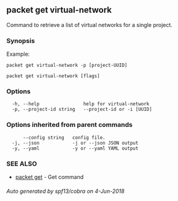 ## packet get virtual-network

Command to retrieve a list of virtual networks for a single project.

### Synopsis

Example:
	
	packet get virtual-network -p [project-UUID]
	

```
packet get virtual-network [flags]
```

### Options

```
  -h, --help                help for virtual-network
  -p, --project-id string   --project-id or -i [UUID]
```

### Options inherited from parent commands

```
      --config string   config file.
  -j, --json            -j or --json JSON output
  -y, --yaml            -y or --yaml YAML output
```

### SEE ALSO

* [packet get](packet_get.md)	 - Get command

###### Auto generated by spf13/cobra on 4-Jun-2018
